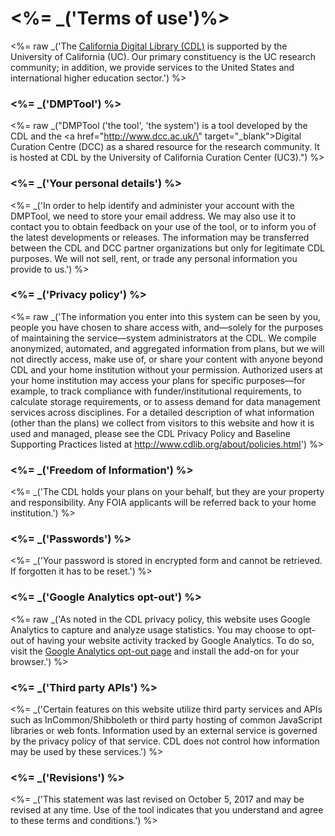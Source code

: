 <%= _('Terms of use')%>
===============

<%= raw _('The <a href="http://www.cldib.org" target="_blank">California Digital Library (CDL)</a> is supported by the University of California (UC). Our primary constituency is the UC research community; in addition, we provide services to the United States and international higher education sector.') %>

### <%= _('DMPTool') %>

<%= raw _("DMPTool ('the tool', 'the system') is a tool developed by the CDL and the <a href=\"http://www.dcc.ac.uk/\" target=\"_blank\">Digital Curation Centre (DCC)</a> as a shared resource for the research community. It is hosted at CDL by the University of California Curation Center (UC3).") %>

###  <%= _('Your personal details') %>

<%= _('In order to help identify and administer your account with the DMPTool, we need to store your email address. We may also use it to contact you to obtain feedback on your use of the tool, or to inform you of the latest developments or releases. The information may be transferred between the CDL and DCC partner organizations but only for legitimate CDL purposes. We will not sell, rent, or trade any personal information you provide to us.') %>

### <%= _('Privacy policy') %>

<%= raw _('The information you enter into this system can be seen by you, people you have chosen to share access with, and—solely for the purposes of maintaining the service—system administrators at the CDL. We compile anonymized, automated, and aggregated information from plans, but we will not directly access, make use of, or share your content with anyone beyond CDL and your home institution without your permission. Authorized users at your home institution may access your plans for specific purposes—for example, to track compliance with funder/institutional requirements, to calculate storage requirements, or to assess demand for data management services across disciplines. For a detailed description of what information (other than the plans) we collect from visitors to this website and how it is used and managed, please see the CDL Privacy Policy and Baseline Supporting Practices listed at <a href="http://www.cdlib.org/about/policies.html" target="blank">http://www.cdlib.org/about/policies.html</a>') %>

### <%= _('Freedom of Information') %>

<%= _('The CDL holds your plans on your behalf, but they are your property and responsibility. Any FOIA applicants will be referred back to your home institution.') %>

### <%= _('Passwords') %>

<%= _('Your password is stored in encrypted form and cannot be retrieved. If forgotten it has to be reset.') %>

### <%= _('Google Analytics opt-out') %>

<%= raw _('As noted in the CDL privacy policy, this website uses Google Analytics to capture and analyze usage statistics. You may choose to opt-out of having your website activity tracked by Google Analytics. To do so, visit the <a target="_blank" href="https://tools.google.com/dlpage/gaoptout">Google Analytics opt-out page</a> and install the add-on for your browser.') %>

### <%= _('Third party APIs') %>

<%= _('Certain features on this website utilize third party services and APIs such as InCommon/Shibboleth or third party hosting of common JavaScript libraries or web fonts. Information used by an external service is governed by the privacy policy of that service. CDL does not control how information may be used by these services.') %>

### <%= _('Revisions') %>

<%= _('This statement was last revised on October 5, 2017 and may be revised at any time. Use of the tool indicates that you understand and agree to these terms and conditions.') %>
